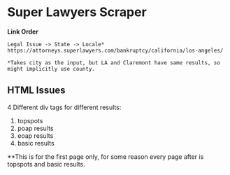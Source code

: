 # **Super Lawyers Scraper**


**Link Order**
```
Legal Issue -> State -> Locale*
https://attorneys.superlawyers.com/bankruptcy/california/los-angeles/

*Takes city as the input, but LA and Claremont have same results, so might implicitly use county.
```  

## **HTML Issues**  
4 Different div tags for different results:  
1. topspots
1. poap results
1. eoap results
1. basic results  

**This is for the first page only, for some reason every page after is topspots and basic results.
